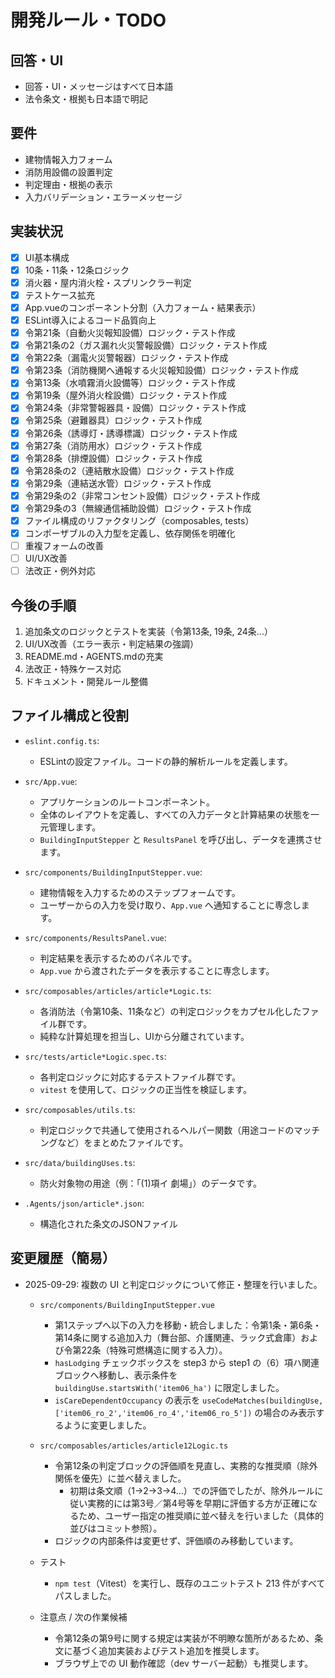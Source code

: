 # 開発ルール・TODO

## 回答・UI
- 回答・UI・メッセージはすべて日本語
- 法令条文・根拠も日本語で明記

## 要件
- 建物情報入力フォーム
- 消防用設備の設置判定
- 判定理由・根拠の表示
- 入力バリデーション・エラーメッセージ

## 実装状況
- [x] UI基本構成
- [x] 10条・11条・12条ロジック
- [x] 消火器・屋内消火栓・スプリンクラー判定
- [x] テストケース拡充
- [x] App.vueのコンポーネント分割（入力フォーム・結果表示）
- [x] ESLint導入によるコード品質向上
- [x] 令第21条（自動火災報知設備）ロジック・テスト作成
- [x] 令第21条の2（ガス漏れ火災警報設備）ロジック・テスト作成
- [x] 令第22条（漏電火災警報器）ロジック・テスト作成
- [x] 令第23条（消防機関へ通報する火災報知設備）ロジック・テスト作成
- [x] 令第13条（水噴霧消火設備等）ロジック・テスト作成
- [x] 令第19条（屋外消火栓設備）ロジック・テスト作成
- [x] 令第24条（非常警報器具・設備）ロジック・テスト作成
- [x] 令第25条（避難器具）ロジック・テスト作成
- [x] 令第26条（誘導灯・誘導標識）ロジック・テスト作成
- [x] 令第27条（消防用水）ロジック・テスト作成
- [x] 令第28条（排煙設備）ロジック・テスト作成
- [x] 令第28条の2（連結散水設備）ロジック・テスト作成
- [x] 令第29条（連結送水管）ロジック・テスト作成
- [x] 令第29条の2（非常コンセント設備）ロジック・テスト作成
- [x] 令第29条の3（無線通信補助設備）ロジック・テスト作成
- [x] ファイル構成のリファクタリング（composables, tests）
- [x] コンポーザブルの入力型を定義し、依存関係を明確化
- [ ] 重複フォームの改善
- [ ] UI/UX改善
- [ ] 法改正・例外対応

## 今後の手順
1. 追加条文のロジックとテストを実装（令第13条, 19条, 24条...）
2. UI/UX改善（エラー表示・判定結果の強調）
3. README.md・AGENTS.mdの充実
4. 法改正・特殊ケース対応
5. ドキュメント・開発ルール整備

## ファイル構成と役割

- `eslint.config.ts`:
    - ESLintの設定ファイル。コードの静的解析ルールを定義します。

- `src/App.vue`:
    - アプリケーションのルートコンポーネント。
    - 全体のレイアウトを定義し、すべての入力データと計算結果の状態を一元管理します。
    - `BuildingInputStepper` と `ResultsPanel` を呼び出し、データを連携させます。

- `src/components/BuildingInputStepper.vue`:
    - 建物情報を入力するためのステップフォームです。
    - ユーザーからの入力を受け取り、`App.vue` へ通知することに専念します。

- `src/components/ResultsPanel.vue`:
    - 判定結果を表示するためのパネルです。
    - `App.vue` から渡されたデータを表示することに専念します。

- `src/composables/articles/article*Logic.ts`:
    - 各消防法（令第10条、11条など）の判定ロジックをカプセル化したファイル群です。
    - 純粋な計算処理を担当し、UIから分離されています。

- `src/tests/article*Logic.spec.ts`:
    - 各判定ロジックに対応するテストファイル群です。
    - `vitest` を使用して、ロジックの正当性を検証します。

- `src/composables/utils.ts`:
    - 判定ロジックで共通して使用されるヘルパー関数（用途コードのマッチングなど）をまとめたファイルです。

- `src/data/buildingUses.ts`:
    - 防火対象物の用途（例：「(1)項イ 劇場」）のデータです。

- `.Agents/json/article*.json`:
    - 構造化された条文のJSONファイル

## 変更履歴（簡易）

- 2025-09-29: 複数の UI と判定ロジックについて修正・整理を行いました。
    - `src/components/BuildingInputStepper.vue`
        - 第1ステップへ以下の入力を移動・統合しました：令第1条・第6条・第14条に関する追加入力（舞台部、介護関連、ラック式倉庫）および令第22条（特殊可燃構造に関する入力）。
        - `hasLodging` チェックボックスを step3 から step1 の（6）項ハ関連ブロックへ移動し、表示条件を `buildingUse.startsWith('item06_ha')` に限定しました。
        - `isCareDependentOccupancy` の表示を `useCodeMatches(buildingUse, ['item06_ro_2','item06_ro_4','item06_ro_5'])` の場合のみ表示するように変更しました。

    - `src/composables/articles/article12Logic.ts`
        - 令第12条の判定ブロックの評価順を見直し、実務的な推奨順（除外関係を優先）に並べ替えました。
            - 初期は条文順（1→2→3→4…）での評価でしたが、除外ルールに従い実務的には第3号／第4号等を早期に評価する方が正確になるため、ユーザー指定の推奨順に並べ替えを行いました（具体的並びはコミット参照）。
        - ロジックの内部条件は変更せず、評価順のみ移動しています。

    - テスト
        - `npm test`（Vitest）を実行し、既存のユニットテスト 213 件がすべてパスしました。

    - 注意点 / 次の作業候補
        - 令第12条の第9号に関する規定は実装が不明瞭な箇所があるため、条文に基づく追加実装およびテスト追加を推奨します。
        - ブラウザ上での UI 動作確認（dev サーバー起動）も推奨します。

